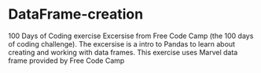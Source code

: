 # DataFrame-creation
100 Days of Coding exercise 
Excersise from Free Code Camp (the 100 days of coding challenge).
The excersise is a intro to Pandas to learn about creating and working with data frames.
This exercise uses Marvel data frame provided by Free Code Camp
